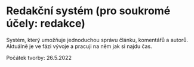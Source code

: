 # Redakční systém (pro soukromé účely: redakce)
Systém, který umožňuje jednoduchou správu článku, komentářů a autorů.
Aktuálně je ve fázi vývoje a pracuji na něm jak si najdu čas.

Počátek tvorby: 26.5.2022

